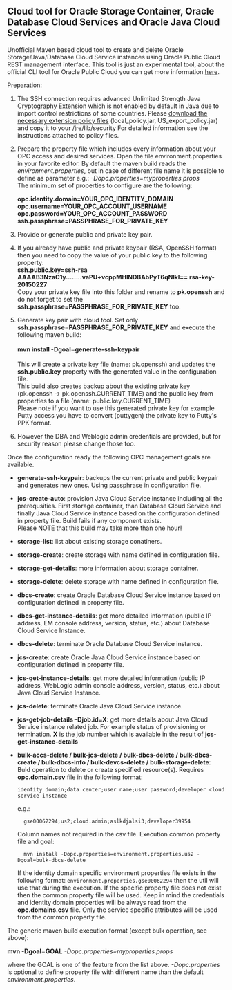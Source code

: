 <h2>Cloud tool for Oracle Storage Container, Oracle Database Cloud Services and Oracle Java Cloud Services</h2>

Unofficial Maven based cloud tool to create and delete Oracle Storage/Java/Database Cloud Service instances using Oracle Public Cloud REST management interface. 
This tool is just an experimental tool, about the official CLI tool for Oracle Public Cloud you can get more information [here](https://docs.oracle.com/cloud/latest/jcs_gs/jcs_cli.htm).

Preparation:

1. The SSH connection requires advanced Unlimited Strength Java Cryptography Extension which is not enabled by default in Java due to import control restrictions of some countries. Please [download the necessary extension policy files](http://www.oracle.com/technetwork/java/javase/downloads/jce8-download-2133166.html) (local\_policy.jar, US_export_policy.jar) and copy it to your <java-home>/jre/lib/security For detailed information see the instructions attached to policy files.
2. Prepare the property file which includes every information about your OPC access and desired services. Open the file environment.properties in your favorite editor. By default the maven build reads the *environment.properties*, but in case of different file name it is possible to define as parameter e.g.: *-Dopc.properties=myproperties.props* <br>The minimum set of properties to configure are the following:

   	**opc.identity.domain=YOUR\_OPC\_IDENTITY\_DOMAIN**<br>
   	**opc.username=YOUR\_OPC\_ACCOUNT\_USERNAME**<br>
   	**opc.password=YOUR\_OPC\_ACCOUNT\_PASSWORD**<br>
   	**ssh.passphrase=PASSPHRASE\_FOR\_PRIVATE\_KEY**<br>

3. Provide or generate public and private key pair.
  
  1. If you already have public and private keypair (RSA, OpenSSH format) then you need to copy the value of your public key to the following property:<br>
   **ssh.public.key=ssh-rsa AAAAB3NzaC1y........vaPU+vcppMHINDBAbPyT6qNIkl== rsa-key-20150227**<br>
   Copy your private key file into this folder and rename to **pk.openssh** and do not forget to set the **ssh.passphrase=PASSPHRASE_FOR_PRIVATE_KEY** too.
   
  2. Generate key pair with cloud tool. Set only **ssh.passphrase=PASSPHRASE\_FOR\_PRIVATE\_KEY** and execute the following maven build:<br><br>**mvn install -Dgoal=generate-ssh-keypair**<br><br>This will create a private key file (name: pk.openssh) and updates the **ssh.public.key** property with the generated value in the configuration file.<br> This build also creates backup about the existing private key (pk.openssh -> pk.openssh.CURRENT_TIME) and the public key from properties to a file (name: public.key.CURRENT_TIME)<br>Please note if you want to use this generated private key for example Putty access you have to convert (puttygen) the private key to Putty's PPK format.
4. However the DBA and Weblogic admin credentials are provided, but for security reason please change those too.

Once the configuration ready the following OPC management goals are available.

- **generate-ssh-keypair**: backups the current private and public keypair and generates new ones. Using passphrase in configuration file.
- **jcs-create-auto**: provision Java Cloud Service instance including all the prerequsities. First storage container, than Database Cloud Service and finally Java Cloud Service instance based on the configuration defined in property file. Build fails if any component exists.<br>Please NOTE that this build may take more than one hour!
- **storage-list**: list about existing storage conatiners.
- **storage-create**: create storage with name defined in configuration file.
- **storage-get-details**: more information about storage container.
- **storage-delete**: delete storage with name defined in configuration file.
- **dbcs-create**: create Oracle Database Cloud Service instance based on configuration defined in property file.
- **dbcs-get-instance-details**: get more detailed information (public IP address, EM console address, version, status, etc.) about Database Cloud Service Instance.
- **dbcs-delete**: terminate Oracle Database Cloud Service instance.
- **jcs-create**: create Oracle Java Cloud Service instance based on configuration defined in property file.
- **jcs-get-instance-details**: get more detailed information (public IP address, WebLogic admin console address, version, status, etc.) about Java Cloud Service Instance.
- **jcs-delete**: terminate Oracle Java Cloud Service instance.
- **jcs-get-job-details –Djob.id=X**: get more details about Java Cloud Service instance related job. For example status of provisioning or termination. **X** is the job number which is available in the result of **jcs-get-instance-details**
- **bulk-accs-delete / bulk-jcs-delete / bulk-dbcs-delete / bulk-dbcs-create / bulk-dbcs-info / bulk-devcs-delete / bulk-storage-delete**: Buld operation to delete or create specified resource(s). Requires **opc.domain.csv** file in the following format: 

	``identity domain;data center;user name;user password;developer cloud service instance``

	e.g.:
	
		gse00062294;us2;cloud.admin;aslkdjalsi3;developer39954

	Column names not required in the csv file. Execution common property file and goal:

		mvn install -Dopc.properties=environment.properties.us2 -Dgoal=bulk-dbcs-delete

	If the identity domain specific environment properties file exists in the following format: ``environment.properties.gse00062294`` then the util will use that during the execution. If the specific property file does not exist then the common property file will be used. Keep in mind the credentials and identity domain properties will be always read from the **opc.domains.csv** file. Only the service specific attributes will be used from the common property file.

The generic maven build execution format (except bulk operation, see above):

**mvn -Dgoal=GOAL** *-Dopc.properties=myproperties.props*

where the GOAL is one of the feature from the list above. *-Dopc.properties* is optional to define property file with different name than the default *environment.properties*.
